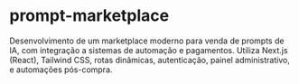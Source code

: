 # prompt-marketplace
Desenvolvimento de um marketplace moderno para venda de prompts de IA, com integração a sistemas de automação e pagamentos. Utiliza Next.js (React), Tailwind CSS, rotas dinâmicas, autenticação, painel administrativo, e automações pós-compra.
